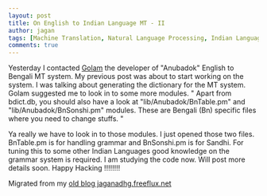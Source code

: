 ```yaml
---
layout: post
title: On English to Indian Language MT - II
author: jagan
tags: [Machine Translation, Natural Language Processing, Indian Languages]
comments: true
---
```

Yesterday I contacted [Golam](http://anubadok.sourceforge.net/) the developer of "Anubadok" English to Bengali MT system. My previous post was about to start working on the system. I was talking about generating the dictionary for the MT system. Golam suggested me to look in to some more modules.
" Apart from bdict.db, you should also have a look at "lib/Anubadok/BnTable.pm"
and "lib/Anubadok/BnSonshi.pm" modules. These are Bengali (Bn) specific files where you need to change stuffs. "

Ya really we have to look in to those modules. I just opened those two files. BnTable.pm is  for handling grammar and BnSonshi.pm is for Sandhi. For tuning this to some other Indian Languages good knowledge on the grammar system is required. I am studying the code now. Will post more details soon.
Happy Hacking !!!!!!!!


Migrated from my [old blog jaganadhg.freeflux.net](https://web.archive.org/web/20160323193721/http://jaganadhg.freeflux.net/blog)
